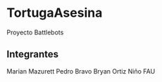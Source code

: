 # TortugaAsesina
Proyecto Battlebots

## Integrantes
Marian Mazurett
Pedro Bravo
Bryan Ortiz
Niño FAU
